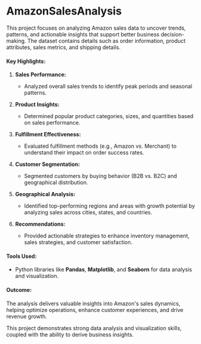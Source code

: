 # AmazonSalesAnalysis
This project focuses on analyzing Amazon sales data to uncover trends, patterns, and actionable insights that support better business decision-making. The dataset contains details such as order information, product attributes, sales metrics, and shipping details.

#### **Key Highlights:**
1. **Sales Performance:**
   - Analyzed overall sales trends to identify peak periods and seasonal patterns.
   
2. **Product Insights:**
   - Determined popular product categories, sizes, and quantities based on sales performance.
   
3. **Fulfillment Effectiveness:**
   - Evaluated fulfillment methods (e.g., Amazon vs. Merchant) to understand their impact on order success rates.

4. **Customer Segmentation:**
   - Segmented customers by buying behavior (B2B vs. B2C) and geographical distribution.

5. **Geographical Analysis:**
   - Identified top-performing regions and areas with growth potential by analyzing sales across cities, states, and countries.

6. **Recommendations:**
   - Provided actionable strategies to enhance inventory management, sales strategies, and customer satisfaction.

#### **Tools Used:**
- Python libraries like **Pandas**, **Matplotlib**, and **Seaborn** for data analysis and visualization.

#### **Outcome:**
The analysis delivers valuable insights into Amazon's sales dynamics, helping optimize operations, enhance customer experiences, and drive revenue growth. 

This project demonstrates strong data analysis and visualization skills, coupled with the ability to derive business insights.
